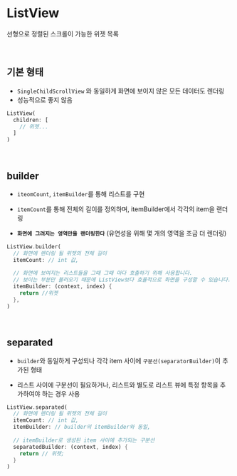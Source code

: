 # ListView

선형으로 정렬된 스크롤이 가능한 위젯 목록

<br />

## 기본 형태

- `SingleChildScrollView` 와 동일하게 화면에 보이지 않은 모든 데이터도 렌더링
- 성능적으로 좋지 않음

``` dart
ListView(
  children: [
    // 위젯...
  ]
)
```

<br />

## builder

- `iteomCount`, `itemBuilder`를 통해 리스트를 구현

- `itemCount`를 통해 전체의 길이를 정의하며, itemBuilder에서 각각의 item을 랜더링

- **`화면에 그려지는 영역만을 랜더링한다`** (유연성을 위해 몇 개의 영역을 조금 더 렌더링)

``` dart
ListView.builder(
  // 화면에 렌더링 될 위젯의 전체 길이
  itemCount: // int 값,
  
  // 화면에 보여지는 리스트들을 그때 그때 마다 호출하기 위해 사용합니다. 
  // 보이는 부분만 불러오기 때문에 ListView보다 효율적으로 화면을 구성할 수 있습니다.
  itemBuilder: (context, index) {
    return //위젯
  },
)
```

<br />

## separated 

- `builder`와 동일하게 구성되나 각각 item 사이에 `구분선(separatorBuilder)`이 추가된 형태

- 리스트 사이에 구분선이 필요하거나, 리스트와 별도로 리스트 뷰에 특정 항목을 추가하여야 하는 경우 사용

``` dart
ListView.separated(
  // 화면에 렌더링 될 위젯의 전체 길이
  itemCount: // int 값,  
  itemBuilder: // builder의 itemBuilder와 동일,
  
  // itemBuilder로 생성된 item 사이에 추가되는 구분선
  separatedBuilder: (context, index) {
    return // 위젯;
  }
)
```

<br />
